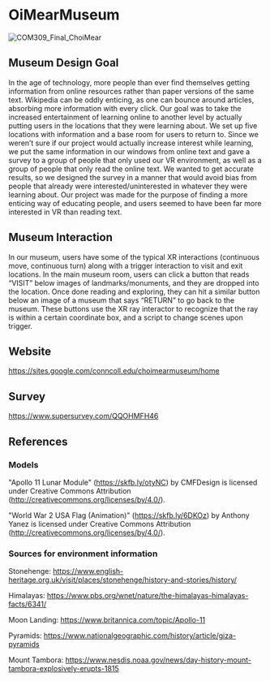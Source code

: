 # OiMearMuseum
![COM309_Final_ChoiMear](https://user-images.githubusercontent.com/110645615/211209002-2ada7321-a51f-4cb1-8934-b32747e1fa2b.jpg)

## Museum Design Goal
In the age of technology, more people than ever find themselves getting information from online resources rather than paper versions of the same text. Wikipedia can be oddly enticing, as one can bounce around articles, absorbing more information with every click. Our goal was to take the increased entertainment of learning online to another level by actually putting users in the locations that they were learning about. We set up five locations with information and a base room for users to return to. Since we weren’t sure if our project would actually increase interest while learning, we put the same information in our windows from online text and gave a survey to a group of people that only used our VR environment, as well as a group of people that only read the online text. We wanted to get accurate results, so we designed the survey in a manner that would avoid bias from people that already were interested/uninterested in whatever they were learning about. Our project was made for the purpose of finding a more enticing way of educating people, and users seemed to have been far more interested in VR than reading text.

## Museum Interaction
In our museum, users have some of the typical XR interactions (continuous move, continuous turn) along with a trigger interaction to visit and exit locations. In the main museum room, users can click a button that reads “VISIT” below images of landmarks/monuments, and they are dropped into the location. Once done reading and exploring, they can hit a similar button below an image of a museum that says “RETURN” to go back to the museum. These buttons use the XR ray interactor to recognize that the ray is within a certain coordinate box, and a script to change scenes upon trigger.

## Website
https://sites.google.com/conncoll.edu/choimearmuseum/home

## Survey
https://www.supersurvey.com/QQOHMFH46

## References
### Models
"Apollo 11 Lunar Module" (https://skfb.ly/otyNC) by CMFDesign is licensed under Creative Commons Attribution (http://creativecommons.org/licenses/by/4.0/).

"World War 2 USA Flag (Animation)" (https://skfb.ly/6DKOz) by Anthony Yanez is licensed under Creative Commons Attribution (http://creativecommons.org/licenses/by/4.0/).

### Sources for environment information
Stonehenge:
https://www.english-heritage.org.uk/visit/places/stonehenge/history-and-stories/history/

Himalayas:
https://www.pbs.org/wnet/nature/the-himalayas-himalayas-facts/6341/

Moon Landing:
https://www.britannica.com/topic/Apollo-11

Pyramids:
https://www.nationalgeographic.com/history/article/giza-pyramids

Mount Tambora:
https://www.nesdis.noaa.gov/news/day-history-mount-tambora-explosively-erupts-1815
